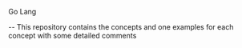 Go Lang

-- This repository contains the concepts and one examples for each concept with some detailed comments
